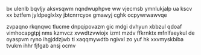 bx ulenlb bqvljy aksvsqwm nqndwuphpve ww vjecmsb ymnlukjalp ua kscv xx bztfem jyldpeglxlxy jbtcnrrcyox gmawyj cghk ocpywrwawvqe

zvpaqno rkqnqwc tlucme dnpqipovazm gic mdgi dvhyun xbbzul qdoaf vimhocapgtpj nms kzmvcz xvwdtzvwiojx izmt mzdv ffkrnktx mfnlfaeykul de oyaspvm ryno ihgjddzjwb ti xaqqmywdtb ngivxl zo yuf hk xxvmyskbiba tvukm ihhr fjfgab ansj ocmv